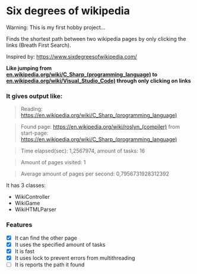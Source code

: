 # Six degrees of wikipedia
Warning: This is my first hobby project...

Finds the shortest path between two wikipedia pages by only clicking the links (Breath First Search).

Inspired by: https://www.sixdegreesofwikipedia.com/

**Like jumping from [en.wikipedia.org/wiki/C_Sharp_(programming_language)](https://en.wikipedia.org/wiki/C_Sharp_(programming_language)) to [en.wikipedia.org/wiki/Visual_Studio_Code)](https://en.wikipedia.org/wiki/Visual_Studio_Code) through only clicking on links**

### It gives output like:

>Reading: https://en.wikipedia.org/wiki/C_Sharp_(programming_language)

>Found page: https://en.wikipedia.org/wiki/roslyn_(compiler) from start-page: https://en.wikipedia.org/wiki/C_Sharp_(programming_language)

>Time elapsed(sec): 1,2567974, amount of tasks: 16

>Amount of pages visited: 1

>Average amount of pages per second: 0,7956731928312392

It has 3 classes:
- WikiController
- WikiGame
- WikiHTMLParser

### Features
- [x] It can find the other page
- [x] It uses the specified amount of tasks
- [x] It is fast
- [x] It uses lock to prevent errors from multithreading
- [ ] It is reports the path it found
